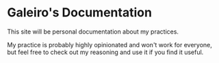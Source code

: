 # Galeiro's Documentation

This site will be personal documentation about my practices.

My practice is probably highly opinionated and won't work for everyone, but feel free to check out my reasoning and use it if you find it useful.
